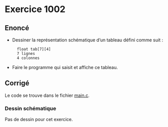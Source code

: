 # Exercice 1002

## Enoncé

- Dessiner la représentation schématique d’un tableau défini comme suit :

        float tab[7][4]
        7 lignes
        4 colonnes
    
- Faire le programme qui saisit et affiche ce tableau.

## Corrigé

Le code se trouve dans le fichier [main.c](../code/main.c).

### Dessin schématique

Pas de dessin pour cet exercice.